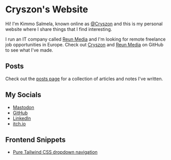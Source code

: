 # Cryszon's Website

Hi! I'm Kimmo Salmela, known online as [@Cryszon](https://mastodon.social/@Cryszon) and this is my personal website where I share things that I find interesting.

I run an IT company called [Reun Media](https://reun.eu/) and I'm looking for
remote freelance job opportunities in Europe. Check out
[Cryszon](https://github.com/Cryszon) and [Reun
Media](https://github.com/ReunMedia) on GitHub to see what I've made.

## Posts

Check out the [posts page](/posts/) for a collection of articles and notes I've
written.

## My Socials

- <a rel="me" href="https://mastodon.social/@Cryszon">Mastodon</a>
- [GitHub](https://github.com/Cryszon)
- [LinkedIn](www.linkedin.com/in/kimmo-salmela-073b9b359)
- [itch.io](https://cryszon.itch.io/)

## Frontend Snippets

- [Pure Tailwind CSS dropdown navigation](/frontend-snippets/tailwind-dropdown-navigation/)
